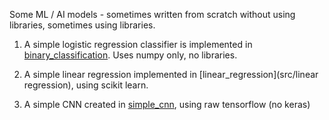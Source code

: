 Some ML / AI models - sometimes written from scratch without using libraries, sometimes using libraries.

1. A simple logistic regression classifier is implemented in [binary_classification](src/binary_classification). Uses numpy only, no libraries.

2. A simple linear regression implemented in [linear_regression](src/linear regression), using scikit learn.

3. A simple CNN created in [simple_cnn](src/simple_cnn), using raw tensorflow (no keras)

